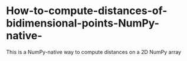 # How-to-compute-distances-of-bidimensional-points-NumPy-native-
This is a NumPy-native way to compute distances on a 2D NumPy array
